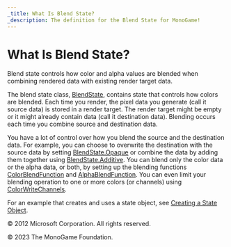 ```yaml
---
_title: What Is Blend State?
_description: The definition for the Blend State for MonoGame!
---
```


# What Is Blend State?

Blend state controls how color and alpha values are blended when combining rendered data with existing render target data.

The blend state class, [BlendState](xref:Microsoft.Xna.Framework.Graphics.BlendState), contains state that controls how colors are blended. Each time you render, the pixel data you generate (call it source data) is stored in a render target. The render target might be empty or it might already contain data (call it destination data). Blending occurs each time you combine source and destination data.

You have a lot of control over how you blend the source and the destination data. For example, you can choose to overwrite the destination with the source data by setting [BlendState.Opaque](xref:Microsoft.Xna.Framework.Graphics.BlendState) or combine the data by adding them together using [BlendState.Additive](xref:Microsoft.Xna.Framework.Graphics.BlendState). You can blend only the color data or the alpha data, or both, by setting up the blending functions [ColorBlendFunction](xref:Microsoft.Xna.Framework.Graphics.BlendState.ColorBlendFunction) and [AlphaBlendFunction](xref:Microsoft.Xna.Framework.Graphics.BlendState.AlphaBlendFunction). You can even limit your blending operation to one or more colors (or channels) using [ColorWriteChannels](xref:Microsoft.Xna.Framework.Graphics.BlendState.ColorWriteChannels).

For an example that creates and uses a state object, see [Creating a State Object](StateObject1.md).

© 2012 Microsoft Corporation. All rights reserved.  

© 2023 The MonoGame Foundation.